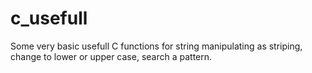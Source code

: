 c_usefull
=========

Some very basic usefull C functions for string manipulating as striping, change to lower or upper case, search a pattern.
